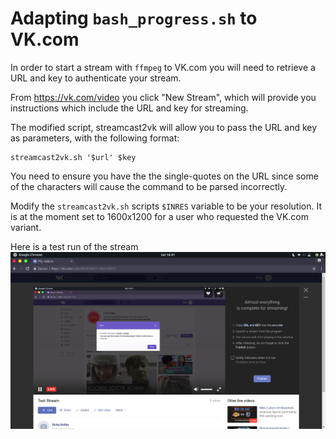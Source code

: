 # Adapting `bash_progress.sh` to VK.com

In order to start a stream with `ffmpeg` to VK.com you will need to retrieve a URL and key to authenticate your stream. 

From https://vk.com/video you click "New Stream", which will provide you instructions which include the URL and key for streaming. 

The modified script, streamcast2vk will allow you to pass the URL and key as parameters, with the following format:

```
streamcast2vk.sh '$url' $key
```

You need to ensure you have the the single-quotes on the URL since some of the characters will cause the command to be parsed incorrectly. 

Modify the `streamcast2vk.sh` scripts `$INRES` variable to be your resolution. It is at the moment set to 1600x1200 for a user who requested the VK.com variant.

Here is a test run of the stream
![streamcast2vk working](VK.png)
